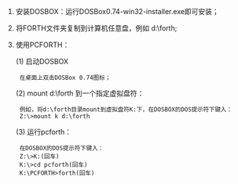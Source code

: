 1. 安装DOSBOX：运行DOSBox0.74-win32-installer.exe即可安装；
2. 将FORTH文件夹复制到计算机任意盘，例如 d:\forth;
3. 使用PCFORTH：

	(1) 启动DOSBOX

		在桌面上双击DOSBox 0.74图标；
	(2) mount d:\forth 到一个指定虚拟盘符：

		例如，将d:\forth目录mount到虚拟盘符K:下，在DOSBOX的DOS提示符下键入：
		Z:\>mount k d:\forth
	(3) 运行pcforth：

		在DOSBOX的DOS提示符下键入：
		Z:\>K:(回车)
		K:\>cd pcforth(回车)
		K:\PCFORTH>forth(回车)
